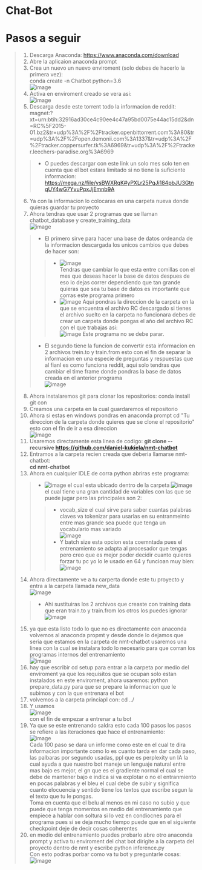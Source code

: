 # Chat-Bot
# Pasos a seguir<br />
> 1. Descarga Anaconda: https://www.anaconda.com/download<br />
> 2. Abre la aplicaion anaconda prompt<br />
> 3. Crea un nuevo un nuevo enviroment (solo debes de hacerlo la primera vez): <br /> conda create -n Chatbot python=3.6 <br />![image](https://github.com/salvador0401/Chat-Bot/assets/77693692/72c8ff7f-9900-4cd0-93ca-c02464fa95da)
> 4. Activa en enviroment creado se vera asi: <br />![image](https://github.com/salvador0401/Chat-Bot/assets/77693692/3525f2bf-63b6-4384-a05c-ebf75c4a2776)
> 5. Descarga desde este torrent todo la informacion de reddit:<br /> magnet:?xt=urn:btih:32916ad30ce4c90ee4c47a95bd0075e44ac15dd2&dn=RC%5F2015-01.bz2&tr=udp%3A%2F%2Ftracker.openbittorrent.com%3A80&tr=udp%3A%2F%2Fopen.demonii.com%3A1337&tr=udp%3A%2F%2Ftracker.coppersurfer.tk%3A6969&tr=udp%3A%2F%2Ftracker.leechers-paradise.org%3A6969<br />
>> - O puedes descargar con este link un solo mes solo ten en cuenta que el bot estara limitado si no tiene la suficiente informacion: https://mega.nz/file/ysBWXRqK#yPXLr25PgJi184pbJU3GtnqUY4wG7YvuPpxJjEmnb9A<br />
> 6. Ya con la informacion lo colocaras en una carpeta nueva donde quieras guardar tu proyecto<br />
> 7. Ahora tendras que usar 2 programas que se llaman chatbot_database y create_training_data<br />![image](https://github.com/salvador0401/Chat-Bot/assets/77693692/b820b966-e6ab-4a42-80a3-73114996b073)
>> - El primero sirve para hacer una base de datos ordeanda de la informacion descargada los unicos cambios que debes de hacer son:<br />
>>> - ![image](https://github.com/salvador0401/Chat-Bot/assets/77693692/40775ed7-1c77-487f-b2c0-1d265d7bb992) <br />Tendras que cambiar lo que esta entre comillas con el mes que deseas hacer la base de datos despues de eso lo dejas correr dependiendo que tan grande quieras que sea tu base de datos es importante que corras este programa primero<br />
>>> - ![image](https://github.com/salvador0401/Chat-Bot/assets/77693692/c143be86-1bce-4e2c-8feb-8026474582ab) Aqui pondras la direccion de la carpeta en la que se encuentra el archivo RC descargado si tienes el archivo suelto en la carpeta no funcionara debes de crear un carpeta donde pongas el año del archivo RC con el que trabajas asi:<br /> ![image](https://github.com/salvador0401/Chat-Bot/assets/77693692/3863d8d9-7b89-48bc-b4e8-e048e1708168)
>>>  Este programa no se debe parar.
>> - El segundo tiene la funcion de convertir esta informacion en 2 archivos trein.to y train.from esto con el fin de separar la informacion en una especie de preguntas y respuestas que al fianl es como funciona reddit, aqui solo tendras que cambiar el time frame donde pondras la base de datos creada en el anterior programa<br />![image](https://github.com/salvador0401/Chat-Bot/assets/77693692/9369815b-f7aa-4d27-b2ac-6bd0395f6546)
> 8. Ahora instalaremos git para clonar los repositorios: conda install git con<br />
> 9. Creamos una carpeta en la cual guardaremos el repositorio<br />
> 10. Ahora si estas en windows pondras en anaconda prompt cd "Tu direccion de la carpeta donde quieres que se clone el repositorio" esto con el fin de ir a esa direccion <br />![image](https://github.com/salvador0401/Chat-Bot/assets/77693692/04905d93-6c79-46d1-a483-47f745ef131a)
> 11. Usaremos directamente esta linea de codigo: __git clone --recursive https://github.com/daniel-kukiela/nmt-chatbot__
> 12. Entramos a la carpeta recien creada que deberia llamarse nmt-chatbot:<br /> **cd nmt-chatbot**
> 13. Ahora en cualquier IDLE de corra python abriras este programa:<br />
>> - ![image](https://github.com/salvador0401/Chat-Bot/assets/77693692/86ecfc39-18f5-4da5-a267-fe351c80e68e) el cual esta ubicado dentro de la carpeta ![image](https://github.com/salvador0401/Chat-Bot/assets/77693692/b4b27e4b-1cc1-4899-aaca-6a6bef82ffa5) el cual tiene una gran cantidad de variables con las que se puede jugar pero las principales son 2:<br />
>>> - vocab_size el cual sirve para saber cuantas palabras claves va tokenizar para usarlas en su entranmeinto entre mas grande sea puede que tenga un vocabulario mas variado <br />![image](https://github.com/salvador0401/Chat-Bot/assets/77693692/5e643490-561e-4032-bb79-4eab7b5cd9ee)
>>> - Y batch size esta opcion esta coemntada pues el entrenamiento se adapta al procesador que tengas pero creo que es mejor poder decidir cuanto quieres forzar tu pc yo lo le usado en 64 y funcioan muy bien:<br />![image](https://github.com/salvador0401/Chat-Bot/assets/77693692/2f2aef08-626e-4ed0-bab6-559e42983d88)
> 14. Ahora directamente ve a tu carperta donde este tu proyecto y entra a la carpeta llamada new_data<br />![image](https://github.com/salvador0401/Chat-Bot/assets/77693692/63a5d558-c03e-4172-b7a0-ad4c7218e7fc)
>> - Ahi sustituiras los 2 archivos que creaste con training data que eran train.to y train.from los otros los puedes ignorar<br />![image](https://github.com/salvador0401/Chat-Bot/assets/77693692/85fac373-6455-4bba-8ed7-805134d1d764)
> 15. ya que esta listo todo lo que no es directamente con anaconda volvemos al anaconda propmt y desde donde lo dejamos que seria que estamos en la carpeta de nmt-chatbot usaremos una linea con la cual se instalara todo lo necesario para que corran los programas internos del entrenamiento<br />  ![image](https://github.com/salvador0401/Chat-Bot/assets/77693692/0e9bddfa-b9af-4ae1-a95d-fa0da1c2008f)
> 16. hay que escribir cd setup para entrar a la carpeta por medio del enviroment ya que los requisitos que se ocupan solo estan instalados en este enviroment, ahora usaremos: python prepare_data.py para que se prepare la informacion que le subimos y con la que entrenara el bot
> 17. volvemos a la carpeta princiapl con: cd ../
> 18. Y usamos <br />![image](https://github.com/salvador0401/Chat-Bot/assets/77693692/a01ac1a2-0dcf-42ee-88f7-d9abd9e82b62) <br /> con el fin de empezar a entrenar a tu bot
> 19. Ya que se este entrenando saldra esto cada 100 pasos los pasos se refiere a las iteraciones que hace el entrenamiento:<br />![image](https://github.com/salvador0401/Chat-Bot/assets/77693692/cf8c93ec-a03d-4213-8bda-971995b3db9d)<br />Cada 100 paso se dara un informe como este en el cual te dira informacion importante como lo es cuanto tarda en dar cada paso, las palbaras por segundo usadas, ppl que es perplexity un IA la cual ayuda a que nuestro bot maneje un lenguaje natural entre mas bajo es mejor, el gn que es el gradiente normal el cual se debe de mantener bajo e indica si va explotar o no el entranmiento en pocas palabras y el bleu el cual debe de subir y significa cuanto elocuencia y sentido tiene los textos que escribe segun la el texto que tu le pongas.<br />Toma en cuenta que el belu al menos en mi caso no subio y que puede que tenga momentos en medio del entrenamiento que empiece a hablar con soltura si lo vez en condiocnes para el programa pues si se deja mucho tiempo puede que en el siguiente checkpoint deje de decir cosas coherentes
> 20. en medio del entrenamiento puedes probarlo abre otro anaconda prompt y activa tu enviroment del chat bot dirigite a la carpeta del proyecto dentro de nmt y escribe python inference.py <br /> Con esto podras porbar como va tu bot y preguntarle cosas:<br />![image](https://github.com/salvador0401/Chat-Bot/assets/77693692/9c5eb422-1b5e-434c-9e55-144544bb5837)
  






